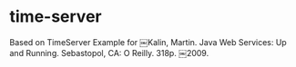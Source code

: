 # time-server
Based on TimeServer Example for ￼Kalin, Martin. Java Web Services: Up and Running. Sebastopol, CA: O ́Reilly. 318p. ￼2009.

